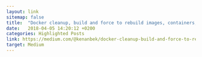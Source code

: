 ```yaml
---
layout: link
sitemap: false
title:  "Docker cleanup, build and force to rebuild images, containers, volumes and networks"
date:   2018-04-05 14:20:12 +0200
categories: Highlighted Posts
link: https://medium.com/@kenanbek/docker-cleanup-build-and-force-to-rebuild-images-containers-volumes-and-networks-dc70fd4ccec0
target: Medium
---
```

